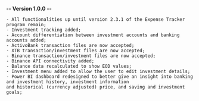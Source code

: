 **-- Version 1.0.0 --**

	- All functionalities up until version 2.3.1 of the Expense Tracker program remain;
	- Investment tracking added;
	- Account differentiation between investment accounts and banking accounts added;
	- ActivoBank transaction files are now accepted;
	- XTB transaction/investment files are now accepted;
	- Binance transaction/investment files are now accepted;
	- Binance API connectivity added;
	- Balance data recalculated to show EOD values;
	- Investment menu added to allow the user to edit investment details;
	- Power BI dashboard redesigned to better give an insight into banking and investment history, investment information
    and historical (currency adjusted) price, and saving and investment goals;

